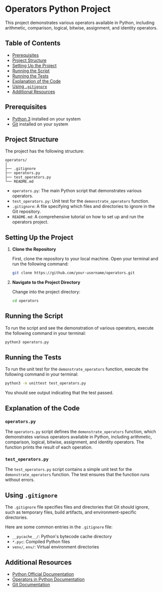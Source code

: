 # Operators Python Project

This project demonstrates various operators available in Python, including arithmetic, comparison, logical, bitwise, assignment, and identity operators.

## Table of Contents

- [Prerequisites](#prerequisites)
- [Project Structure](#project-structure)
- [Setting Up the Project](#setting-up-the-project)
- [Running the Script](#running-the-script)
- [Running the Tests](#running-the-tests)
- [Explanation of the Code](#explanation-of-the-code)
- [Using `.gitignore`](#using-gitignore)
- [Additional Resources](#additional-resources)

## Prerequisites

- [Python 3](https://www.python.org/downloads/) installed on your system
- [Git](https://git-scm.com/) installed on your system

## Project Structure

The project has the following structure:

```
operators/
│
├── .gitignore
├── operators.py
├── test_operators.py
└── README.md
```

- `operators.py`: The main Python script that demonstrates various operators.
- `test_operators.py`: Unit test for the `demonstrate_operators` function.
- `.gitignore`: A file specifying which files and directories to ignore in the Git repository.
- `README.md`: A comprehensive tutorial on how to set up and run the operators project.

## Setting Up the Project

1. **Clone the Repository**

   First, clone the repository to your local machine. Open your terminal and run the following command:

   ```sh
   git clone https://github.com/your-username/operators.git
   ```

2. **Navigate to the Project Directory**

   Change into the project directory:

   ```sh
   cd operators
   ```

## Running the Script

To run the script and see the demonstration of various operators, execute the following command in your terminal:

```sh
python3 operators.py
```

## Running the Tests

To run the unit test for the `demonstrate_operators` function, execute the following command in your terminal:

```sh
python3 -m unittest test_operators.py
```

You should see output indicating that the test passed.

## Explanation of the Code

### `operators.py`

The `operators.py` script defines the `demonstrate_operators` function, which demonstrates various operators available in Python, including arithmetic, comparison, logical, bitwise, assignment, and identity operators. The function prints the result of each operation.

### `test_operators.py`

The `test_operators.py` script contains a simple unit test for the `demonstrate_operators` function. The test ensures that the function runs without errors.

## Using `.gitignore`

The `.gitignore` file specifies files and directories that Git should ignore, such as temporary files, build artifacts, and environment-specific directories.

Here are some common entries in the `.gitignore` file:

- `__pycache__/`: Python's bytecode cache directory
- `*.pyc`: Compiled Python files
- `venv/`, `env/`: Virtual environment directories

## Additional Resources

- [Python Official Documentation](https://docs.python.org/3/)
- [Operators in Python Documentation](https://docs.python.org/3/library/stdtypes.html#numeric-types-int-float-complex)
- [Git Documentation](https://git-scm.com/doc)